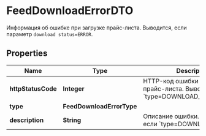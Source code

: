 

# FeedDownloadErrorDTO

Информация об ошибке при загрузке прайс-листа. Выводится, если параметр `download status=ERROR`. 

## Properties

| Name | Type | Description | Notes |
|------------ | ------------- | ------------- | -------------|
|**httpStatusCode** | **Integer** | HTTP-код ошибки индексации прайс-листа. Выводится, если &#x60;type&#x3D;DOWNLOAD_HTTP_ERROR&#x60;.  |  [optional] |
|**type** | **FeedDownloadErrorType** |  |  [optional] |
|**description** | **String** | Описание ошибки. Выводится, если &#x60;type&#x3D;DOWNLOAD_ERROR&#x60;.  |  [optional] |



